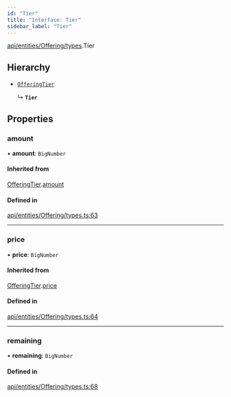 ```yaml
---
id: "Tier"
title: "Interface: Tier"
sidebar_label: "Tier"
---
```


[api/entities/Offering/types](../../../../../../modules/API/Entities/Offering/Types/Types.md).Tier

## Hierarchy

- [`OfferingTier`](../OfferingTier/OfferingTier.md)

  ↳ **`Tier`**

## Properties

### amount

• **amount**: `BigNumber`

#### Inherited from

[OfferingTier](../OfferingTier/OfferingTier.md).[amount](../OfferingTier/OfferingTier.md#amount)

#### Defined in

[api/entities/Offering/types.ts:63](https://github.com/PolymeshAssociation/polymesh-sdk/blob/c8da9dfce/src/api/entities/Offering/types.ts#L63)

___

### price

• **price**: `BigNumber`

#### Inherited from

[OfferingTier](../OfferingTier/OfferingTier.md).[price](../OfferingTier/OfferingTier.md#price)

#### Defined in

[api/entities/Offering/types.ts:64](https://github.com/PolymeshAssociation/polymesh-sdk/blob/c8da9dfce/src/api/entities/Offering/types.ts#L64)

___

### remaining

• **remaining**: `BigNumber`

#### Defined in

[api/entities/Offering/types.ts:68](https://github.com/PolymeshAssociation/polymesh-sdk/blob/c8da9dfce/src/api/entities/Offering/types.ts#L68)
